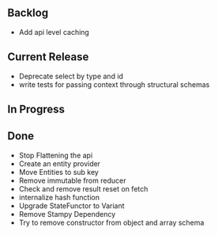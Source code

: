 ## Backlog

- Add api level caching

## Current Release

- Deprecate select by type and id
- write tests for passing context through structural schemas

## In Progress


## Done

- Stop Flattening the api
- Create an entity provider
- Move Entities to sub key
- Remove immutable from reducer
- Check and remove result reset on fetch
- internalize hash function
- Upgrade StateFunctor to Variant
- Remove Stampy Dependency
- Try to remove constructor from object and array schema
